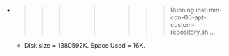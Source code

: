 * >>>>>>>>> Running inst-min-con-00-apt-custom-repository.sh ...
  * Disk size = 1380592K. Space Used = 16K.

